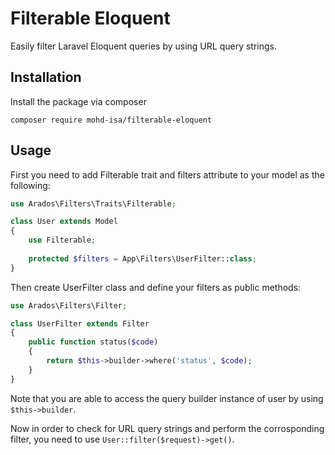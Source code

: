 # Filterable Eloquent
Easily filter Laravel Eloquent queries by using URL query strings.

## Installation
Install the package via composer
```
composer require mohd-isa/filterable-eloquent
```

## Usage
First you need to add Filterable trait and filters attribute to your model as the following:
```php
use Arados\Filters\Traits\Filterable;

class User extends Model
{
    use Filterable;
    
    protected $filters = App\Filters\UserFilter::class;
}
```

Then create UserFilter class and define your filters as public methods:
```php
use Arados\Filters\Filter;

class UserFilter extends Filter
{
    public function status($code)
    {
        return $this->builder->where('status', $code);
    }
}
```

Note that you are able to access the query builder instance of user by using ``$this->builder``.

Now in order to check for URL query strings and perform the corrosponding filter, you need to use ``User::filter($request)->get()``.
